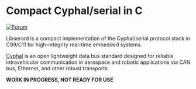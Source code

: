 # Compact Cyphal/serial in C

[![Forum](https://img.shields.io/discourse/users.svg?server=https%3A%2F%2Fforum.opencyphal.org&color=1700b3)](https://forum.opencyphal.org)

Libserard is a compact implementation of the Cyphal/serial protocol stack in C99/C11 for high-integrity real-time
embedded systems.

[Cyphal](https://opencyphal.org) is an open lightweight data bus standard designed for reliable intravehicular
communication in aerospace and robotic applications via CAN bus, Ethernet, and other robust transports.

**WORK IN PROGRESS, NOT READY FOR USE**
